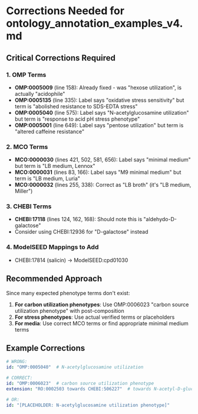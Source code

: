 # Corrections Needed for ontology_annotation_examples_v4.md

## Critical Corrections Required

### 1. OMP Terms
- **OMP:0005009** (line 158): Already fixed - was "hexose utilization", is actually "acidophile"
- **OMP:0005135** (line 335): Label says "oxidative stress sensitivity" but term is "abolished resistance to SDS-EDTA stress"
- **OMP:0005040** (line 575): Label says "N-acetylglucosamine utilization" but term is "response to acid pH stress phenotype"
- **OMP:0005001** (line 649): Label says "pentose utilization" but term is "altered caffeine resistance"

### 2. MCO Terms
- **MCO:0000030** (lines 421, 502, 581, 656): Label says "minimal medium" but term is "LB medium, Lennox"
- **MCO:0000031** (lines 83, 166): Label says "M9 minimal medium" but term is "LB medium, Luria"
- **MCO:0000032** (lines 255, 338): Correct as "LB broth" (it's "LB medium, Miller")

### 3. CHEBI Terms
- **CHEBI:17118** (lines 124, 162, 168): Should note this is "aldehydo-D-galactose"
- Consider using CHEBI:12936 for "D-galactose" instead

### 4. ModelSEED Mappings to Add
- CHEBI:17814 (salicin) → ModelSEED:cpd01030

## Recommended Approach

Since many expected phenotype terms don't exist:

1. **For carbon utilization phenotypes**: Use OMP:0006023 "carbon source utilization phenotype" with post-composition
2. **For stress phenotypes**: Use actual verified terms or placeholders
3. **For media**: Use correct MCO terms or find appropriate minimal medium terms

## Example Corrections

```yaml
# WRONG:
id: "OMP:0005040"  # N-acetylglucosamine utilization

# CORRECT:
id: "OMP:0006023"  # carbon source utilization phenotype
extension: "RO:0002503 towards CHEBI:506227"  # towards N-acetyl-D-glucosamine

# OR:
id: "[PLACEHOLDER: N-acetylglucosamine utilization phenotype]"
```